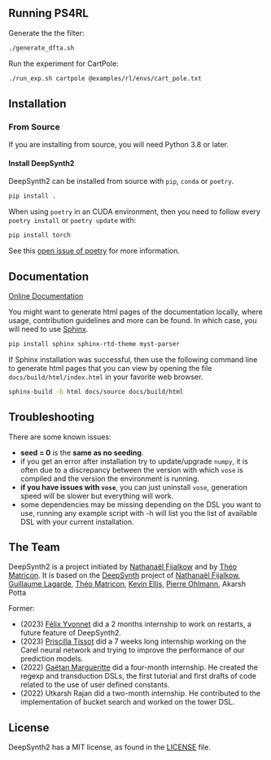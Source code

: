 
## Running PS4RL

Generate the the filter:

```bash
./generate_dfta.sh
```

Run the experiment for CartPole:

```bash
./run_exp.sh cartpole @examples/rl/envs/cart_pole.txt
```

## Installation

### From Source

If you are installing from source, you will need Python 3.8 or later.

#### Install DeepSynth2

DeepSynth2 can be installed from source with `pip`, `conda` or `poetry`.

```bash
pip install .
```

When using `poetry` in an CUDA environment, then you need to follow every `poetry install` or `poetry update` with:

```bash
pip install torch
```

See this [open issue of poetry](https://github.com/python-poetry/poetry/issues/6409) for more information.

## Documentation

[Online Documentation](https://theomat.github.io/DeepSynth2/)


You might want to generate html pages of the documentation locally, where usage, contribution guidelines and more can be found.
In which case, you will need to use [Sphinx](https://www.sphinx-doc.org/en/master/). 

```bash
pip install sphinx sphinx-rtd-theme myst-parser
```

If Sphinx installation was successful, then use the following command line to generate html pages that you can view by opening the file `docs/build/html/index.html` in your favorite web browser.

```bash
sphinx-build -b html docs/source docs/build/html
```

## Troubleshooting

There are some known issues:

- **seed = 0** is the **same as no seeding**.
- if you get an error after installation try to update/upgrade ``numpy``, it is often due to a discrepancy between the version with which ``vose`` is compiled and the version the environment is running.
- **if you have issues with ``vose``**, you can just uninstall ``vose``, generation speed will be slower but everything will work.
- some dependencies may be missing depending on the DSL you want to use, running any example script with -h will list you the list of available DSL with your current installation.

## The Team

DeepSynth2 is a project initiated by [Nathanaël Fijalkow](https://nathanael-fijalkow.github.io/) and by [Théo Matricon](https://theomat.github.io/).
It is based on the [DeepSynth](https://github.com/nathanael-fijalkow/DeepSynth) project of [Nathanaël Fijalkow](https://nathanael-fijalkow.github.io/), [Guillaume Lagarde](https://guillaume-lagarde.github.io/), [Théo Matricon](https://theomat.github.io/), [Kevin Ellis](https://www.cs.cornell.edu/~ellisk/), [Pierre Ohlmann](https://www.irif.fr/~ohlmann/), Akarsh Potta

Former:

- (2023) [Félix Yvonnet](https://github.com/Felix-Yvonnet) did a 2 months internship to work on restarts, a future feature of DeepSynth2.
- (2023) [Priscilla Tissot](https://fr.linkedin.com/in/priscilla-tissot-9493851b8) did a 7 weeks long internship working on the Carel neural network and trying to improve the performance of our prediction models.
- (2022) [Gaëtan Margueritte](https://github.com/gaetanmargueritte) did a four-month internship. He created the regexp and transduction DSLs, the first tutorial and first drafts of code related to the use of user defined constants.
- (2022) Utkarsh Rajan did a two-month internship. He contributed to the implementation of bucket search and worked on the tower DSL.

## License

DeepSynth2 has a MIT license, as found in the [LICENSE](LICENSE.md) file.
